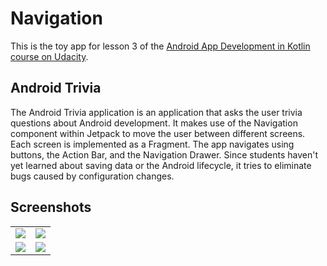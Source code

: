 # Navigation

This is the toy app for lesson 3 of the [Android App Development in Kotlin course on Udacity](https://www.udacity.com/course/developing-android-apps-with-kotlin--ud9012).

## Android Trivia 

The Android Trivia application is an application that asks the user trivia questions about Android development.  It makes use of the Navigation component within Jetpack to move the user between different screens.  Each screen is implemented as a Fragment.
The app navigates using buttons, the Action Bar, and the Navigation Drawer.
Since students haven't yet learned about saving data or the Android lifecycle, it tries to eliminate bugs caused by configuration changes. 

## Screenshots

<table>
  <tr>
    <td>
      <img src = "https://user-images.githubusercontent.com/29761752/227755052-aedd25eb-26fe-4b27-ba9c-08ad2f981f4f.png"/>
    </td>
    <td>
      <img src = "https://user-images.githubusercontent.com/29761752/227755058-c4c14119-c870-4c46-96e5-95463d1e4fa1.png"/>
    </td>
  </tr>
  <tr>
    <td>
      <img src = "https://user-images.githubusercontent.com/29761752/227755153-20ea728d-978c-4031-a869-c728d4fd537b.png"/>
    </td>
    <td>
      <img src = "https://user-images.githubusercontent.com/29761752/227755155-77cb5ace-6396-4f1e-b64a-52c0d8369f1c.png"/>
    </td>
  </tr>
</table>
